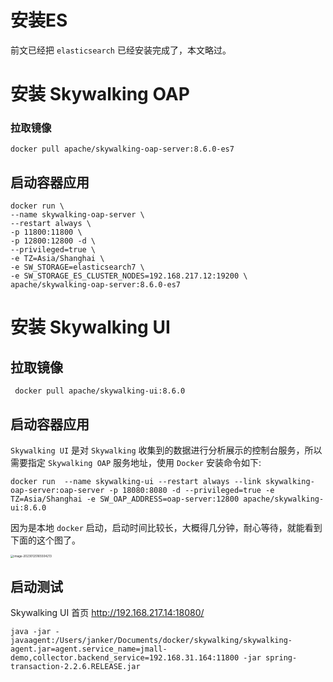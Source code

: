 # 安装ES

前文已经把  `elasticsearch`  已经安装完成了，本文略过。

# 安装 Skywalking OAP

### 拉取镜像

```
docker pull apache/skywalking-oap-server:8.6.0-es7
```

## 启动容器应用

```
docker run \
--name skywalking-oap-server \
--restart always \
-p 11800:11800 \
-p 12800:12800 -d \
--privileged=true \
-e TZ=Asia/Shanghai \
-e SW_STORAGE=elasticsearch7 \
-e SW_STORAGE_ES_CLUSTER_NODES=192.168.217.12:19200 \
apache/skywalking-oap-server:8.6.0-es7
```

# 安装 Skywalking UI

## 拉取镜像

```
 docker pull apache/skywalking-ui:8.6.0
```

## 启动容器应用

`Skywalking UI` 是对 `Skywalking` 收集到的数据进行分析展示的控制台服务，所以需要指定 `Skywalking OAP` 服务地址，使用 `Docker` 安装命令如下:

```
docker run  --name skywalking-ui --restart always --link skywalking-oap-server:oap-server -p 18080:8080 -d --privileged=true -e TZ=Asia/Shanghai -e SW_OAP_ADDRESS=oap-server:12800 apache/skywalking-ui:8.6.0
```

因为是本地 `docker`  启动，启动时间比较长，大概得几分钟，耐心等待，就能看到下面的这个图了。

<img src="https://qiniu-cdn.janker.top/mdimg/image-20230125165504213.png" alt="image-20230125165504213" style="zoom: 33%;" />

## 启动测试
Skywalking UI 首页
http://192.168.217.14:18080/

```
java -jar -javaagent:/Users/janker/Documents/docker/skywalking/skywalking-agent.jar=agent.service_name=jmall-demo,collector.backend_service=192.168.31.164:11800 -jar spring-transaction-2.2.6.RELEASE.jar
```

